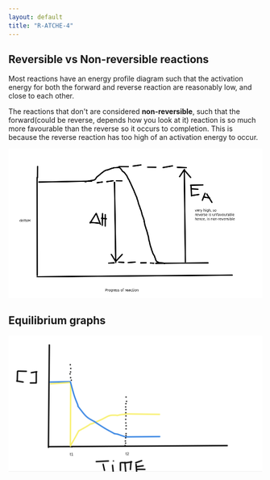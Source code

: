 ```yaml
---
layout: default
title: "R-ATCHE-4"
---
```


## Reversible vs Non-reversible reactions

Most reactions have an energy profile diagram such that the activation energy for both the forward and reverse reaction are reasonably low, and close to each other.

The reactions that don't are considered **non-reversible**, such that the forward(could be reverse, depends how you look at it) reaction is so much more favourable than the reverse so it occurs to completion. This is because the reverse reaction has too high of an activation energy to occur.

![](000_Files/000a_images/example%20of%20non-reversible%20reaction.png)

## Equilibrium graphs

![](000_Files/000a_images/example%20conc%20graph.png)

